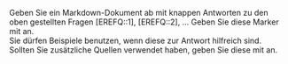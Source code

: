 Geben Sie ein Markdown-Dokument ab mit knappen Antworten zu den oben gestellten Fragen
[EREFQ::1], [EREFQ::2], ...  Geben Sie diese Marker mit an.  
Sie dürfen Beispiele benutzen, wenn diese zur Antwort hilfreich sind.
Sollten Sie zusätzliche Quellen verwendet haben, geben Sie diese mit an.
